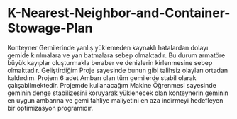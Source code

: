 # K-Nearest-Neighbor-and-Container-Stowage-Plan
Konteyner Gemilerinde yanlış yüklemeden kaynaklı hatalardan dolayı gemide kırılmalara ve yan batmalara sebep olmaktadır. Bu durum armatöre büyük kayıplar oluşturmakla beraber ve denizlerin kirlenmesine sebep olmaktadır. Geliştirdiğim Proje sayesinde bunun gibi talihsiz olayları ortadan kaldırdım. Projem 6 adet Ambarı olan tüm gemilerde stabil olarak çalışabilmektedir. Projemde kullanacağım Makine Öğrenmesi sayesinde geminin denge stabilizesini koruyarak yüklenecek olan konteynerin geminin en uygun ambarına ve gemi tahliye maliyetini en aza indirmeyi hedefleyen bir optimizasyon programıdır.
